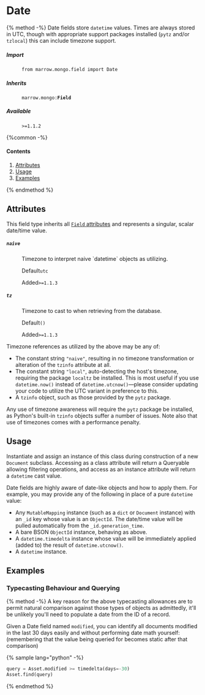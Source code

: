 # Date

{% method -%}
Date fields store `datetime` values.  Times are always stored in UTC, though with appropriate support packages installed (`pytz` and/or `tzlocal`) this can include timezone support.

<dl>
	<dt><h5>Import</h5></dt><dd><p><code>from marrow.mongo.field import Date</code></p></dd>
	<dt><h5>Inherits</h5></dt><dd><p><code>marrow.mongo:<strong>Field</strong></code></p></dd>
	<dt><h5>Available</h5></dt><dd><code>&gt;=1.1.2</code></dd>
</dl>

{%common -%}

#### Contents

1. [Attributes](#attributes)
2. [Usage](#usage)
3. [Examples](#examples)

{% endmethod %}


## Attributes

This field type inherits all [`Field` attributes](field.md#attributes) and represents a singular, scalar date/time value.

<dl>
	<dt><h5><code>naive</code></h5></dt><dd>
		<p>Timezone to interpret naive `datetime` objects as utilizing.</p>
		<p><label>Default</label><code>utc</code></p>
		<p><label>Added</label><code>&gt;=1.1.3</code></p>
	</dd><dt><h5><code>tz</code></h5></dt><dd>
		<p>Timezone to cast to when retrieving from the database.</p>
		<p><label>Default</label><code>()</code></p>
		<p><label>Added</label><code>&gt;=1.1.3</code></p>
	</dd>
</dl>

Timezone references as utilized by the above may be any of:

* The constant string `"naive"`, resulting in no timezone transformation or alteration of the `tzinfo` attribute at all.
* The constant string `"local"`, auto-detecting the host's timezone, requiring the package `localtz` be installed. This is most useful if you use `datetime.now()` instead of `datetime.utcnow()`—please consider updating your code to utilize the UTC variant in preference to this.
* A `tzinfo` object, such as those provided by the `pytz` package.

Any use of timezone awareness will require the `pytz` package be installed, as Python's built-in `tzinfo` objects suffer a number of issues. Note also that use of timezones comes with a performance penalty.

## Usage

Instantiate and assign an instance of this class during construction of a new `Document` subclass. Accessing as a class attribute will return a Queryable allowing filtering operations, and access as an instance attribute will return a `datetime` cast value.

Date fields are highly aware of date-like objects and how to apply them. For example, you may provide any of the following in place of a pure `datetime` value:

* Any `MutableMapping` instance (such as a `dict` or `Document` instance) with an `_id` key whose value is an `ObjectId`. The date/time value will be pulled automatically from the `_id.generation_time`.
* A bare BSON `ObjectId` instance, behaving as above.
* A `datetime.timedelta` instance whose value will be immediately applied (added to) the result of `datetime.utcnow()`.
* A `datetime` instance.

## Examples

### Typecasting Behaviour and Querying

{% method -%}
A key reason for the above typecasting allowances are to permit natural comparison against those types of objects as admittedly, it'll be unlikely you'll need to populate a date from the ID of a record.

Given a Date field named `modified`, you can identify all documents modified in the last 30 days easily and without performing date math yourself: (remembering that the value being queried for becomes static after that comparison)

{% sample lang="python" -%}
```python
query = Asset.modified >= timedelta(days=-30)
Asset.find(query)
```
{% endmethod %}


